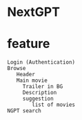 # NextGPT


# feature
    Login (Authentication)
    Browse
       Header
       Main movie
         Trailer in BG
         Description
         suggestion 
            list of movies
    NGPT search
    
    
     